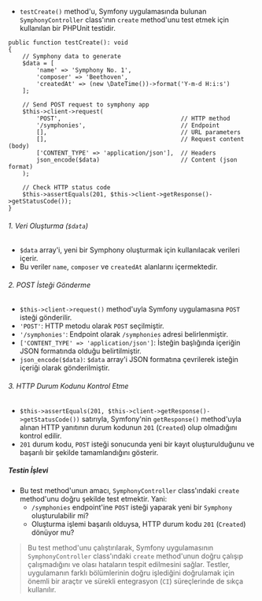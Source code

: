 + `testCreate()` method'u, Symfony uygulamasında bulunan `SymphonyController` class'ının `create` method'unu test etmek için kullanılan bir PHPUnit testidir.
~~~~~~~
public function testCreate(): void
{
    // Symphony data to generate
    $data = [
        'name' => 'Symphony No. 1',
        'composer' => 'Beethoven',
        'createdAt' => (new \DateTime())->format('Y-m-d H:i:s')
    ];

    // Send POST request to symphony app
    $this->client->request(
        'POST',                                  // HTTP method
        '/symphonies',                           // Endpoint
        [],                                      // URL parameters
        [],                                      // Request content (body)
        ['CONTENT_TYPE' => 'application/json'],  // Headers
        json_encode($data)                       // Content (json format)
    );

    // Check HTTP status code
    $this->assertEquals(201, $this->client->getResponse()->getStatusCode());
}
~~~~~~~

###### 1. Veri Oluşturma (`$data`)
+ `$data` array'i, yeni bir Symphony oluşturmak için kullanılacak verileri içerir.
+ Bu veriler `name`, `composer` ve `createdAt` alanlarını içermektedir.

###### 2. POST İsteği Gönderme
+ `$this->client->request()` method'uyla Symfony uygulamasına `POST` isteği gönderilir.
+ `'POST'`: HTTP metodu olarak `POST` seçilmiştir.
+ `'/symphonies'`: Endpoint olarak `/symphonies` adresi belirlenmiştir.
+ `['CONTENT_TYPE' => 'application/json']`: İsteğin başlığında içeriğin JSON formatında olduğu belirtilmiştir.
+ `json_encode($data)`: `$data` array'i JSON formatına çevrilerek isteğin içeriği olarak gönderilmiştir.

###### 3. HTTP Durum Kodunu Kontrol Etme
+ `$this->assertEquals(201, $this->client->getResponse()->getStatusCode())` satırıyla, Symfony'nin `getResponse()` method'uyla alınan HTTP yanıtının durum kodunun `201` (`Created`) olup olmadığını kontrol edilir.
+ `201` durum kodu, `POST` isteği sonucunda yeni bir kayıt oluşturulduğunu ve başarılı bir şekilde tamamlandığını gösterir.

##### Testin İşlevi
+ Bu test method'unun amacı, `SymphonyController` class'ındaki `create` method'unu doğru şekilde test etmektir. Yani:
  - `/symphonies` endpoint'ine `POST` isteği yaparak yeni bir `Symphony` oluşturulabilir mi?
  - Oluşturma işlemi başarılı olduysa, HTTP durum kodu `201` (`Created`) dönüyor mu?
> Bu test method'unu çalıştırılarak, Symfony uygulamasının `SymphonyController` class'ındaki `create` method'unun doğru çalışıp çalışmadığını ve olası hataların tespit edilmesini sağlar. Testler, uygulamanın farklı bölümlerinin doğru işlediğini doğrulamak için önemli bir araçtır ve sürekli entegrasyon (`CI`) süreçlerinde de sıkça kullanılır.
